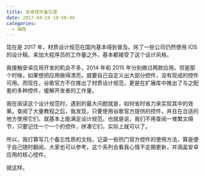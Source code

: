 ```yaml
---
title: 安卓控件备忘录
date: 2017-04-24 19:50:44
categories:
  - 编程
---
```


现在是 2017 年，材质设计规范在国内基本得到普及。除了一些公司仍然使用 IOS 的设计稿，来加大程序员的工作量之外，基本都接受了这个设计风格。

我接触安卓应用开发的机会不多，2014 年和 2015 年分别做过两款应用。但是那个时候，如果想把应用做得漂亮，就要自己自定义出大部分控件，没有现成的控件可用。而现在，谷歌官方不仅推出了材质设计规范，更是在扩展库中推出了与之配套的多种控件，缓解开发者的工作量。

我在阅读这个设计规范时，遇到的最大问题就是，如何省时省力来实现其中的效果。查阅了大量教程之后，我发现，只要使用谷歌官方提供的控件，并且在合适的地方使用它们，就基本上能满足设计规范。也就是说，我们不用查阅一堆繁文缛节，只要记住一个一个的控件，拼凑它们，实际上就可以了。

所以，我打算写几个备忘性质的文档，记录一些热门官方控件的使用方法，算是便于自己随时翻阅，大家也可以参考。这个系列会看我心情不定期更新，并涵盖安卓应用的核心控件。

就这样。
